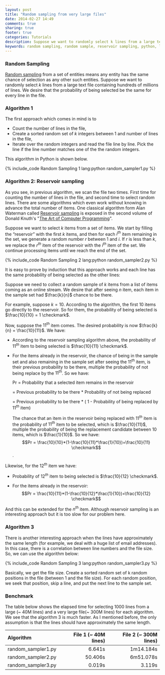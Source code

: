 ```yaml
---
layout: post
title: "Random sampling from very large files"
date: 2014-02-27 14:49
comments: true
sharing: true
footer: true
categories: Tutorials
description: Suppose we want to randomly select k lines from a large text file containing hundreds of millions of lines. We explain some approaches to do it efficiently.
keywords: random sampling, random sample, reservoir sampling, python, large files, random lines, linecache, benchmark
---
```

### Random Sampling

[Random sampling](http://en.wikipedia.org/wiki/Sampling_(statistics)) from a set of entities means any entity has the same chance of selection as any other such entities.
Suppose we want to randomly select $k$ lines from a large text file containing hundreds of millions of lines. We desire that the probability of being selected be the same for every line in the file.

### Algorithm 1

The first approach which comes in mind is to 

- Count the number of lines in the file, 
- Create a sorted random set of $k$ integers between 1 and number of lines in the file,
- Iterate over the random integers and read the file line by line. 
Pick the line if the line number matches one of the the random integers.


This algorithm in Python is shown below.

{% include_code Random Sampling 1 lang:python random_sampler1.py %}

### Algorithm 2: Reservoir sampling

As you see, in previous algorithm, we scan the file two times. First time for counting the number of lines in the file, and second time to select random lines. 
There are some algorithms which even work without knowing in advance the total number of items. One classical algorithm form Alan Waterman called [Reservoir sampling](http://en.wikipedia.org/wiki/Reservoir_sampling) is exposed in the second volume of Donald Knuth's "[The Art of Computer Programming](http://en.wikipedia.org/wiki/The_Art_of_Computer_Programming)". 

Suppose we want to select $k$ items from a set of items. We start by filling the “reservoir” with the first $k$ items, and then for each $i^{th}$ item remaining in the set, we generate a random number $r$ between $1$ and $i$. If $r$ is less than $k$, we replace the $r^{th}$ item of the reservoir with the $i^{th}$ item of the set. We continue processing items until we reach the end of the set. 


{% include_code Random Sampling 2 lang:python random_sampler2.py %}

It is easy to prove by induction that this approach works and each line has the same probability of being selected as the other lines:

Suppose we need to collect a random sample of $k$ items from a list of items coming as an online stream. We desire that after seeing $n$ item, each item in the sample set had $\frac{k}{n}$ chance to be there.

For example, suppose $k=10$. According to the algorithm, the first $10$ items go directly to the reservoir. So for them, the probability of being selected is $\frac{10}{10} = 1 \checkmark$.

Now, suppose the $11^{th}$ item comes. The desired probability is now $\frac{k}{n} = \frac{10}{11}$. We have:

- According to the reservoir sampling algorithm above, the probability of $11^{th}$ item to being selected is $\frac{10}{11} \checkmark$.

- For the items already in the reservoir, the chance of being in the sample set and also remaining in the sample set after seeing the $11^{th}$ item, is their previous probability to be there, multiple the probability of not being replace by the $11^{th}$. So we have:

	Pr = Probability that a selected item remains in the reservoir

	= Previous probability to be there * Probability of not being replaced

	= Previous probability to be there * ( 1 - Probability of being replaced by $11^{th}$ item)

	The chance that an item in the reservoir being replaced with $11^{th}$ item is the probability of $11^{th}$ item to be selected, which is $\frac{10}{11}$, multiple the probability of being the replacement candidate between 10 items, which is $\frac{1}{10}$. So we have: $$Pr = \frac{10}{10}*(1-\frac{10}{11}*\frac{1}{10})=\frac{10}{11} \checkmark$$.

Likewise, for the $12^{th}$ item we have:

- Probability of $12^{th}$ item to being selected is $\frac{10}{12} \checkmark$.

- For the items already in the reservoir: $$Pr = \frac{10}{11}*(1-\frac{10}{12}*\frac{1}{10})=\frac{10}{12} \checkmark$$

And this can be extended for the $n^{th}$ item. Although reservoir sampling is an interesting approach but it is too slow for our problem here.

### Algorithm 3

There is another interesting approach when the lines have approximately the same length (for example, we deal with a huge list of email addresses). In this case, there is a correlation between line numbers and the file size. So, we can use the algorithm below:

{% include_code Random Sampling 3 lang:python random_sampler3.py %}

Basically, we get the file size. Create a sorted random set of k random positions in the file (between 1 and the file size). For each random position, we seek that position, skip a line, and put the next line to the sample set.

### Benchmark

The table below shows the elapsed time for selecting 1000 lines from a large (~ 40M lines) and a very large file(~ 300M lines) for each algorithm. We see that the algorithm 3 is much faster. As I mentioned before, the only assumption is that the lines should have approximately the same length.


| Algorithm           | File 1 (~ 40M lines)  | File 2 (~ 300M lines) |
| :------------------ | --------------------: | ---------------------:|
| random_sampler1.py  | 6.641s                | 1m14.184s             |
| random_sampler2.py  | 50.406s               | 6m51.078s             |
| random_sampler3.py  | 0.019s                | 3.119s                |


